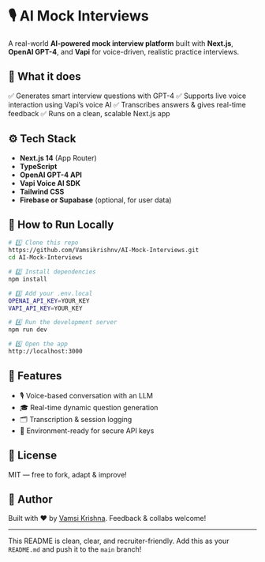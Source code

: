 # 🎙️ AI Mock Interviews

A real-world **AI-powered mock interview platform** built with **Next.js**, **OpenAI GPT-4**, and **Vapi** for voice-driven, realistic practice interviews.

## 🚀 What it does

✅ Generates smart interview questions with GPT-4
✅ Supports live voice interaction using Vapi’s voice AI
✅ Transcribes answers & gives real-time feedback
✅ Runs on a clean, scalable Next.js app

## ⚙️ Tech Stack

* **Next.js 14** (App Router)
* **TypeScript**
* **OpenAI GPT-4 API**
* **Vapi Voice AI SDK**
* **Tailwind CSS**
* **Firebase or Supabase** (optional, for user data)

## 📌 How to Run Locally

```bash
# 1️⃣ Clone this repo
https://github.com/Vamsikrishnv/AI-Mock-Interviews.git
cd AI-Mock-Interviews

# 2️⃣ Install dependencies
npm install

# 3️⃣ Add your .env.local
OPENAI_API_KEY=YOUR_KEY
VAPI_API_KEY=YOUR_KEY

# 4️⃣ Run the development server
npm run dev

# 5️⃣ Open the app
http://localhost:3000
```

## 🎯 Features

* 🎙️ Voice-based conversation with an LLM
* 🎓 Real-time dynamic question generation
* 🗂️ Transcription & session logging
* 🔑 Environment-ready for secure API keys

## 📄 License

MIT — free to fork, adapt & improve!

## 🙌 Author

Built with ❤️ by [Vamsi Krishna](https://www.linkedin.com/in/YOUR_LINKEDIN). Feedback & collabs welcome!

---

This README is clean, clear, and recruiter-friendly. Add this as your `README.md` and push it to the `main` branch!
